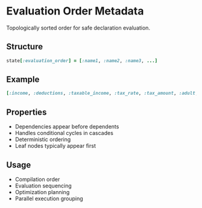 # Evaluation Order Metadata

Topologically sorted order for safe declaration evaluation.

## Structure

```ruby
state[:evaluation_order] = [:name1, :name2, :name3, ...]
```

## Example

```ruby
[:income, :deductions, :taxable_income, :tax_rate, :tax_amount, :adult, :status]
```

## Properties

- Dependencies appear before dependents  
- Handles conditional cycles in cascades
- Deterministic ordering
- Leaf nodes typically appear first

## Usage

- Compilation order
- Evaluation sequencing  
- Optimization planning
- Parallel execution grouping